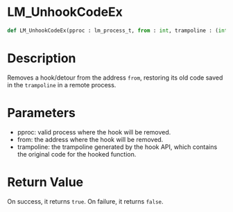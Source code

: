 # LM_UnhookCodeEx

```python
def LM_UnhookCodeEx(pproc : lm_process_t, from : int, trampoline : (int, int))
```

# Description

Removes a hook/detour from the address `from`, restoring its old code saved in the `trampoline` in a remote process.

# Parameters

- pproc: valid process where the hook will be removed.
- from: the address where the hook will be removed.
- trampoline: the trampoline generated by the hook API, which contains the original code for the hooked function.

# Return Value

On success, it returns `true`. On failure, it returns `false`.

